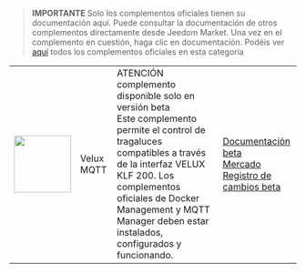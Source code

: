 
>**IMPORTANTE**
>Solo los complementos oficiales tienen su documentación aquí. Puede consultar la documentación de otros complementos directamente desde Jeedom Market. Una vez en el complemento en cuestión, haga clic en documentación.
>Podéis ver [aquí](https://market.jeedom.com/index.php?v=d&p=market&type=plugin&categorie=vlx2mqtt) todos los complementos oficiales en esta categoría


| | | | |
|--- | --- | --- | ---|
|<img src="./beta/._icon.png" class="pluginLogo" width="100" />|Velux MQTT|ATENCIÓN complemento disponible solo en versión beta<br/>Este complemento permite el control de tragaluces compatibles a través de la interfaz VELUX KLF 200. Los complementos oficiales de Docker Management y MQTT Manager deben estar instalados, configurados y funcionando.|[Documentación beta](./beta/index.md)<br/>[Mercado](https://market.jeedom.com/index.php?v=d&p=market_display&id=4275)<br/>[Registro de cambios beta](./beta/changelog.md)|
